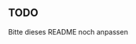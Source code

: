 ## TODO ##
Bitte dieses README noch anpassen


[//]: # ([![Version]&#40;https://img.shields.io/static/v1?label=duui-multimodal\&message=0.1.0\&color=blue&#41;]&#40;https://docker.texttechnologylab.org/v2/duui-multimodal/tags/list&#41;)

[//]: # ([![Python]&#40;https://img.shields.io/static/v1?label=Python\&message=3.12\&color=green&#41;]&#40;&#41;)

[//]: # ([![Transformers]&#40;https://img.shields.io/static/v1?label=Transformers\&message=4.48.2\&color=yellow&#41;]&#40;&#41;)

[//]: # ([![Torch]&#40;https://img.shields.io/static/v1?label=Torch\&message=2.6.0\&color=red&#41;]&#40;&#41;)

[//]: # ()
[//]: # (# DUUI Multimodal Component)

[//]: # ()
[//]: # (DUUI implementation for **multimodal Hugging Face models** that support combinations of:)

[//]: # ()
[//]: # (* Text)

[//]: # (* Image)

[//]: # (* Audio)

[//]: # (* Video &#40;via uniform frame sampling and audio extraction using `ffmpeg`&#41;)

[//]: # ()
[//]: # (Supported models include variants like `microsoft/Phi-4-multimodal-instruct`.)

[//]: # ()
[//]: # (---)

[//]: # ()
[//]: # ()
[//]: # (##  Supported Models)

[//]: # ()
[//]: # (| Model Name                            | Source                                                                 | Mode        | Lang  | Version      |)

[//]: # (| ------------------------------------- | ---------------------------------------------------------------------- | ----------- | ----- | ------------ |)

[//]: # (| `vllm/microsoft/Phi-4-multimodal-instruct` | 🤗 [Phi-4]&#40;https://huggingface.co/microsoft/Phi-4-multimodal-instruct&#41; | VLLM        | multi | `0af439b...` |)

[//]: # (| `microsoft/Phi-4-multimodal-instruct` | 🤗 [Phi-4]&#40;https://huggingface.co/microsoft/Phi-4-multimodal-instruct&#41; | VLLM        | multi | `0af439b...` |)

[//]: # (| `vllm/Qwen/Qwen2.5-VL-7B-Instruct`    | 🤗 [Qwen2.5-VL-7B]&#40;https://huggingface.co/Qwen/Qwen2.5-VL-7B-Instruct&#41; | VLLM        | multi | `cc59489...` |)

[//]: # (| `Qwen/Qwen2.5-VL-7B-Instruct`         | 🤗                                                                     | Transformer | multi | `cc59489...` |)

[//]: # (| `Qwen/Qwen2.5-VL-7B-Instruct-AWQ`     | 🤗                                                                     | Transformer | multi | `536a357...` |)

[//]: # (| `Qwen/Qwen2.5-VL-3B-Instruct`         | 🤗                                                                     | Transformer | multi | `6628554...` |)

[//]: # (| `Qwen/Qwen2.5-VL-3B-Instruct-AWQ`     | 🤗                                                                     | Transformer | multi | `e7b6239...` |)

[//]: # (| `Qwen/Qwen2.5-VL-32B-Instruct`        | 🤗                                                                     | Transformer | multi | `7cfb30d...` |)

[//]: # (| `Qwen/Qwen2.5-VL-32B-Instruct-AWQ`    | 🤗                                                                     | Transformer | multi | `66c370b...` |)

[//]: # (| `Qwen/Qwen2.5-VL-72B-Instruct`        | 🤗                                                                     | Transformer | multi | `cd3b627...` |)

[//]: # (| `Qwen/Qwen2.5-VL-72B-Instruct-AWQ`    | 🤗                                                                     | Transformer | multi | `c8b87d4...` |)

[//]: # (| `Qwen/Qwen2.5-Omni-3B`                | 🤗                                                                     | Transformer | multi | `latest`     |)

[//]: # ()
[//]: # (---)

[//]: # ()
[//]: # (## Supported Modes)

[//]: # ()
[//]: # (| Mode    | Description                                                         |)

[//]: # (|---------|---------------------------------------------------------------------|)

[//]: # (| `text`  | Process raw text prompts                                            |)

[//]: # (| `image` | Process images and prompt combinations                              |)

[//]: # (| `frames` | Process sequences of image frames with a shared prompt              |)

[//]: # (| `audio` | Process audio files with accompanying text prompts                  |)

[//]: # (| `video` | Process video input: extracts frames &#40;every 5th&#41;, audio, and prompt |)

[//]: # (| `frames_and_audio` | process **separate** frames and audio &#40;provide them explicitly&#41;     |)

[//]: # ()
[//]: # ()
[//]: # (---)

[//]: # ()
[//]: # (## How To Use)

[//]: # ()
[//]: # (Requires the [Docker Unified UIMA Interface &#40;DUUI&#41;]&#40;https://github.com/texttechnologylab/DockerUnifiedUIMAInterface&#41;.)

[//]: # ()
[//]: # (### Start Docker Container)

[//]: # ()
[//]: # (```bash)

[//]: # (docker run -p 9714:9714 docker.texttechnologylab.org/duui-multimodal:latest)

[//]: # (```)

[//]: # ()
[//]: # (Find available image tags: [Docker Registry]&#40;https://docker.texttechnologylab.org/v2/duui-multimodal/tags/list&#41;)

[//]: # ()
[//]: # (---)

[//]: # ()
[//]: # (## Use within DUUI)

[//]: # ()
[//]: # (### VLLM models)

[//]: # (```java)

[//]: # (composer.add&#40;)

[//]: # (    new DUUIDockerDriver.Component&#40;"docker.texttechnologylab.org/duui-mutlimodality-vllm:latest"&#41;)

[//]: # (        .withParameter&#40;"model_name", "microsoft/Phi-4-multimodal-instruct"&#41;)

[//]: # (        .withParameter&#40;"mode", "video"&#41;  // Can be: text_only, image_only, audio, frames_only, video)

[//]: # (&#41;;)

[//]: # (```)

[//]: # (### Transformer Models)

[//]: # ()
[//]: # (```java)

[//]: # (composer.add&#40;)

[//]: # (    new DUUIDockerDriver.Component&#40;"docker.texttechnologylab.org/duui-mutlimodality-transformer:latest"&#41;)

[//]: # (        .withParameter&#40;"model_name", "microsoft/Phi-4-multimodal-instruct"&#41;)

[//]: # (        .withParameter&#40;"mode", "video"&#41;  // Can be: text_only, image_only, audio, frames_only, video)

[//]: # (&#41;;)

[//]: # (```)

[//]: # ()
[//]: # (---)

[//]: # ()
[//]: # (## Parameters)

[//]: # ()
[//]: # (| Name         | Description                                    |)

[//]: # (| ------------ | ---------------------------------------------- |)

[//]: # (| `model_name` | Name of the multimodal model to use            |)

[//]: # (| `mode`       | Processing mode: text\_only, image\_only, etc. |)

[//]: # (| `prompt`     | Prompt passed alongside media inputs           |)

[//]: # ()
[//]: # (---)

[//]: # ()
[//]: # (## Cite)

[//]: # ()
[//]: # (If you want to use the DUUI image, please cite the following:)

[//]: # ()
[//]: # (**Leonhardt et al. &#40;2023&#41;**)

[//]: # (*"Unlocking the Heterogeneous Landscape of Big Data NLP with DUUI."*)

[//]: # (Findings of the Association for Computational Linguistics: EMNLP 2023, 385–399.)

[//]: # (\[[LINK]&#40;https://aclanthology.org/2023.findings-emnlp.29&#41;] \[[PDF]&#40;https://aclanthology.org/2023.findings-emnlp.29.pdf&#41;])

[//]: # ()
[//]: # (---)

[//]: # ()
[//]: # (## BibTeX)

[//]: # ()
[//]: # (```bibtex)

[//]: # (@inproceedings{Leonhardt:et:al:2023,)

[//]: # (  title     = {Unlocking the Heterogeneous Landscape of Big Data {NLP} with {DUUI}},)

[//]: # (  author    = {Leonhardt, Alexander and Abrami, Giuseppe and Baumartz, Daniel and Mehler, Alexander},)

[//]: # (  booktitle = {Findings of the Association for Computational Linguistics: EMNLP 2023},)

[//]: # (  year      = {2023},)

[//]: # (  address   = {Singapore},)

[//]: # (  publisher = {Association for Computational Linguistics},)

[//]: # (  url       = {https://aclanthology.org/2023.findings-emnlp.29},)

[//]: # (  pages     = {385--399},)

[//]: # (  pdf       = {https://aclanthology.org/2023.findings-emnlp.29.pdf})

[//]: # (})

[//]: # ()
[//]: # (@misc{abusaleh:2025,)

[//]: # (  author         = {Abusaleh, Ali},)

[//]: # (  title          = {Multimodal Inference as {DUUI} Component},)

[//]: # (  year           = {2025},)

[//]: # (  howpublished   = {https://github.com/texttechnologylab/duui-uima/tree/main/duui-multimodal})

[//]: # (})


